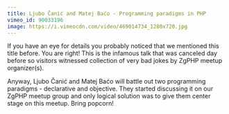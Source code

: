```yaml
---
title: Ljubo Čanić and Matej Baćo - Programming paradigms in PHP
vimeo_id: 90033196
image: https://i.vimeocdn.com/video/469014734_1280x720.jpg
---
```


If you have an eye for details you probably noticed that we mentioned this title before. You are right! This is the infamous talk that was canceled day before so visitors witnessed collection of very bad jokes by ZgPHP meetup organizer(s).

Anyway, Ljubo Čanić and Matej Baćo will battle out two programming paradigms - declarative and objective. They started discussing it on our ZgPHP meetup group and only logical solution was to give them center stage on this meetup. Bring popcorn!